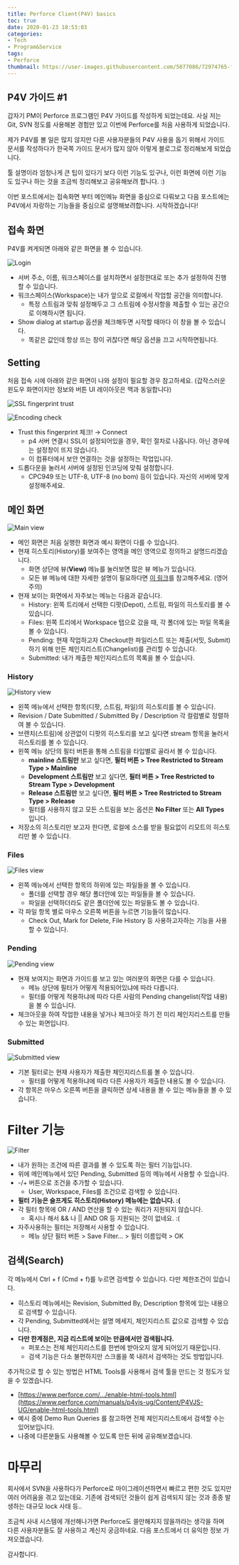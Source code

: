 ```yaml
---
title: Perforce Client(P4V) basics
toc: true
date: 2020-01-23 18:53:03
categories:
- Tech
- Program&Service
tags:
- Perforce
thumbnail: https://user-images.githubusercontent.com/5077086/72974765-f17c2580-3e12-11ea-8812-98dfb5840866.png
---
```


## P4V 가이드 #1

갑자기 PM이 Perforce 프로그램인 P4V 가이드를 작성하게 되었는데요. 사실 저는 Git, SVN 정도를 사용해본 경험만 있고 이번에 Perforce를 처음 사용하게 되었습니다.

제가 P4V를 볼 일은 많지 않지만 다른 사용자분들의 P4V 사용을 돕기 위해서 가이드 문서를 작성하다가 한국쪽 가이드 문서가 많지 않아 이렇게 블로그로 정리해보게 되었습니다.

툴 설명이라 엄청나게 큰 팁이 있다기 보다 이런 기능도 있구나, 이런 화면에 이런 기능도 있구나 하는 것을 조금씩 정리해보고 공유해보려 합니다. :)

이번 포스트에서는 접속화면 부터 메인메뉴 화면을 중심으로 다뤄보고 다음 포스트에는 P4V에서 자랑하는 기능들을 중심으로 설명해보려합니다. 시작하겠습니다!

## 접속 화면

P4V를 켜게되면 아래와 같은 화면을 볼 수 있습니다.

![Login](https://user-images.githubusercontent.com/5077086/73133444-030c3a00-406c-11ea-8116-024cd0caa5a2.png)

- 서버 주소, 이름, 워크스페이스를 설치하면서 설정한대로 또는 추가 설정하여 진행할 수 있습니다.
- 워크스페이스(Workspace)는 내가 앞으로 로컬에서 작업할 공간을 의미합니다.
  - 특정 스트림과 맞춰 설정해두고 그 스트림에 수정사항을 제출할 수 있는 공간으로 이해하시면 됩니다.
- Show dialog at startup 옵션을 체크해두면 시작할 때마다 이 창을 볼 수 있습니다.
  - 똑같은 값인데 항상 뜨는 창이 귀찮다면 해당 옵션을 끄고 시작하면됩니다.

## Setting

처음 접속 시에 아래와 같은 화면이 나와 설정이 필요할 경우 참고하세요.
(갑작스러운 윈도우 화면이지만 정보와 버튼 UI 레이아웃은 맥과 동일합니다)

![SSL fingerprint trust](https://user-images.githubusercontent.com/5077086/72976825-a8c66b80-3e16-11ea-8dc9-bdb3c4f50aeb.jpg)

![Encoding check](https://user-images.githubusercontent.com/5077086/72976830-ab28c580-3e16-11ea-91bf-ea0f6155b115.png)

- Trust this fingerprint 체크! → Connect
  - p4 서버 연결시 SSL이 설정되어있을 경우, 확인 절차로 나옵니다. 아닌 경우에는 설정창이 뜨지 않습니다.
  - 이 컴퓨터에서 보안 연결하는 것을 설정하는 작업입니다.
- 드롭다운을 눌러서 서버에 설정된 인코딩에 맞춰 설정합니다.
  - CPC949 또는 UTF-8, UTF-8 (no bom) 등이 있습니다. 자신의 서버에 맞게 설정해주세요.

## 메인 화면

![Main view](https://user-images.githubusercontent.com/5077086/72977344-af091780-3e17-11ea-8fba-5df8378a19a1.png)

- 메인 화면은 처음 실행한 화면과 예시 화면이 다를 수 있습니다.
- 현재 히스토리(History)를 보여주는 영역을 메인 영역으로 정의하고 설명드리겠습니다.
  - 화면 상단에 뷰(**View)** 메뉴를 눌러보면 많은 뷰 메뉴가 있습니다.
  - 모든 뷰 메뉴에 대한 자세한 설명이 필요하다면 [이 링크](https://www.perforce.com/manuals/p4v/Content/P4V/using.navigating.html#Navigating_P4V)를 참고해주세요. (영어 주의)
- 현재 보이는 화면에서 자주보는 메뉴는 다음과 같습니다.
  - History: 왼쪽 트리에서 선택한 디팟(Depot), 스트림, 파일의 히스토리를 볼 수 있습니다.
  - Files: 왼쪽 트리에서 Workspace 탭으로 갔을 때, 각 폴더에 있는 파일 목록을 볼 수 있습니다.
  - Pending: 현재 작업하고자 Checkout한 파일리스트 또는 제출(서밋, Submit)하기 위해 만든 체인지리스트(Changelist)를 관리할 수 있습니다.
  - Submitted: 내가 제출한 체인지리스트의 목록을 볼 수 있습니다.

### History

![History view](https://user-images.githubusercontent.com/5077086/73132469-1238bb00-405f-11ea-8287-7702993a5de6.png)

- 왼쪽 메뉴에서 선택한 항목(디팟, 스트림, 파일)의 히스토리를 볼 수 있습니다.
- Revision / Date Submitted / Submitted By / Description 각 컬럼별로 정렬하여 볼 수 있습니다.
- 브랜치(스트림)에 상관없이 디팟의 히스토리를 보고 싶다면 stream 항목을 눌러서 히스토리를 볼 수 있습니다.
- 왼쪽 메뉴 상단의 필터 버튼을 통해 스트림을 타입별로 골라서 볼 수 있습니다.
  - **mainline 스트림만** 보고 싶다면, **필터 버튼 > Tree Restricted to Stream Type > Mainline**
  - **Development 스트림만** 보고 싶다면, **필터 버튼 > Tree Restricted to Stream Type > Development**
  - **Release 스트림만** 보고 싶다면, **필터 버튼 > Tree Restricted to Stream Type > Release**
  - 필터를 사용하지 않고 모든 스트림을 보는 옵션은 **No Filter** 또는 **All Types** 입니다.
- 저장소의 히스토리만 보고자 한다면, 로컬에 소스를 받을 필요없이 리모트의 히스토리만 볼 수 있습니다.

### Files

![Files view](https://user-images.githubusercontent.com/5077086/73132651-47460d00-4061-11ea-864b-c7318c6e98af.png)

- 왼쪽 메뉴에서 선택한 항목의 하위에 있는 파일들을 볼 수 있습니다.
  - 폴더를 선택할 경우 해당 폴더안에 있는 파일들을 볼 수 있습니다.
  - 파일을 선택하더라도 같은 폴더안에 있는 파일들도 볼 수 있습니다.
- 각 파일 항목 별로 마우스 오른쪽 버튼을 누르면 기능들이 많습니다.
  - Check Out, Mark for Delete, File History 등 사용하고자하는 기능을 사용할 수 있습니다.

### Pending

![Pending view](https://user-images.githubusercontent.com/5077086/73132738-31851780-4062-11ea-8d9f-75b0d0127175.png)

- 현재 보여지는 화면과 가이드를 보고 있는 여러분의 화면은 다를 수 있습니다.
  - 메뉴 상단에 필터가 어떻게 적용되어있냐에 따라 다릅니다.
  - 필터를 어떻게 적용하냐에 따라 다른 사람의 Pending changelist(작업 내용)을 볼 수 있습니다.
- 체크아웃을 하여 작업한 내용을 넣거나 체크아웃 하기 전 미리 체인지리스트를 만들 수 있는 화면입니다.

### Submitted

![Submitted view](https://user-images.githubusercontent.com/5077086/73132781-ee777400-4062-11ea-9e78-b3ddf8e77924.png)

- 기본 필터로는 현재 사용자가 제출한 체인지리스트를 볼 수 있습니다.
  - 필터를 어떻게 적용하냐에 따라 다른 사용자가 제출한 내용도 볼 수 있습니다.
- 각 항목은 마우스 오른쪽 버튼을 클릭하면 상세 내용을 볼 수 있는 메뉴들을 볼 수 있습니다.

# Filter 기능

![Filter](https://user-images.githubusercontent.com/5077086/73132881-7447ef00-4064-11ea-8f15-534bc05b013d.png)

- 내가 원하는 조건에 따른 결과를 볼 수 있도록 하는 필터 기능입니다.
- 위에 메인메뉴에서 있던 Pending, Submitted 등의 메뉴에서 사용할 수 있습니다.
- -/+ 버튼으로 조건을 추가할 수 있습니다.
  - User, Workspace, Files를 조건으로 검색할 수 있습니다.
- **필터 기능은 슬프게도 히스토리(History) 메뉴에는 없습니다. :(**
- 각 필터 항목에 OR / AND 연산을 할 수 있는 쿼리가 지원되지 않습니다.
  - 혹시나 해서 && 나 || AND OR 등 지원되는 것이 없네요. :(
- 자주사용하는 필터는 저장해서 사용할 수 있습니다.
  - 메뉴 상단 필터 버튼 > Save Filter... > 필터 이름입력 > OK

## 검색(Search)

각 메뉴에서 Ctrl + f (Cmd + f)를 누르면 검색할 수 있습니다. 다만 제한조건이 있습니다.

- 히스토리 메뉴에서는 Revision, Submitted By, Description 항목에 있는 내용으로 검색할 수 있습니다.
- 각 Pending, Submitted에서는 설명 메세지, 체인지리스트 값으로 검색할 수 있습니다.
- **다만 한계점은, 지금 리스트에 보이는 만큼에서만 검색됩니다.**
  - 퍼포스는 전체 체인지리스트를 한번에 받아오지 않게 되어있기 때문입니다.
  - 검색 기능은 다소 불편하지만 스크롤을 쭉 내려서 검색하는 것도 방법입니다.

추가적으로 할 수 있는 방법은 HTML Tools를 사용해서 검색 툴을 만드는 것 정도가 있을 수 있겠습니다.

- [https://www.perforce.com/.../enable-html-tools.html](https://www.perforce.com/manuals/p4vjs-ug/Content/P4VJS-UG/enable-html-tools.html)
- 예시 중에 Demo Run Queries 를 참고하면 전체 체인지리스트에서 검색할 수는 있어보입니다.
- 나중에 다른분들도 사용해볼 수 있도록 만든 뒤에 공유해보겠습니다.

# 마무리

회사에서 SVN을 사용하다가 Perforce로 마이그레이션하면서 빠르고 편한 것도 있지만 여러 어려움을 겪고 있는데요. 기존에 검색되던 것들이 쉽게 검색되지 않는 것과 종종 발생하는 대규모 lock 사태 등..

조금씩 사내 시스템에 개선해나가면 Perforce도 쓸만해지지 않을까라는 생각을 하며 다른 사용자분들도 잘 사용하고 계신지 궁금하네요. 다음 포스트에서 더 유익한 정보 가져오겠습니다.

감사합니다.
